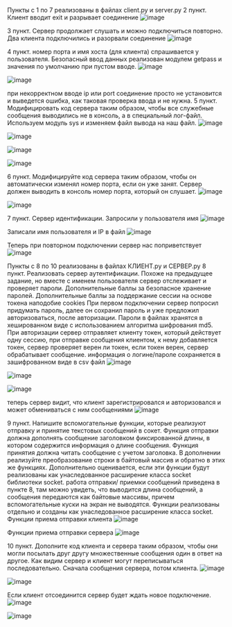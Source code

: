 Пункты с 1 по 7 реализованы в файлах client.py и server.py 2 пункт. Клиент вводит exit и разрывает соединение
 ![image](https://user-images.githubusercontent.com/70269164/140626756-fc2533ee-7236-422b-8d30-f413d1ab517f.png)

3 пункт. Сервер продолжает слушать и можно подключиться повторно. Два клиента подключились и разорвали соединение
 ![image](https://user-images.githubusercontent.com/70269164/140626758-bd1b2db0-d619-43d3-a0d5-dc28bc7e35d9.png)

4 пункт. номер порта и имя хоста (для клиента) спрашивается у пользователя. Безопасный ввод данных реализован модулем getpass и значения по умолчанию при пустом вводе.
 ![image](https://user-images.githubusercontent.com/70269164/140626762-7bb9d45a-6a41-4bda-aff4-c39de4cacd82.png)

![image](https://user-images.githubusercontent.com/70269164/140626763-1ef1abc8-634b-4172-a2ac-751e038c3fe4.png)
 
при некорректном вводе ip или port соединение просто не установится и выведется ошибка, как таковая проверка ввода и не нужна.
5 пункт. Модифицировать код сервера таким образом, чтобы все служебные сообщения выводились не в консоль, а в специальный лог-файл. Используем модуль sys и изменяем файл вывода на наш файл.
 ![image](https://user-images.githubusercontent.com/70269164/140626767-a2fd3cd7-be10-4012-afe4-5fd89ee7fb2c.png)

![image](https://user-images.githubusercontent.com/70269164/140626769-11f8b50a-2a4d-4d98-800e-2365a14490cc.png)
 
![image](https://user-images.githubusercontent.com/70269164/140626771-73751d92-d040-4440-96f6-babb80260470.png)
 
![image](https://user-images.githubusercontent.com/70269164/140626773-6e93976a-2c06-4396-9302-aaecf7cea887.png)
 
6 пункт. Модифицируйте код сервера таким образом, чтобы он автоматически изменял номер порта, если он уже занят. Сервер должен выводить в консоль номер порта, который он слушает.
 ![image](https://user-images.githubusercontent.com/70269164/140626774-205a922a-6424-45e6-a649-4aa0bb769116.png)

![image](https://user-images.githubusercontent.com/70269164/140626776-879aa9fd-d565-45c7-8d14-ff884d6d4be1.png)
 
7 пункт. Сервер идентификации. Запросили у пользователя имя
 ![image](https://user-images.githubusercontent.com/70269164/140626779-0ff88530-c097-4038-b981-464d095a9c80.png)

Записали имя пользователя и IP в файл
 ![image](https://user-images.githubusercontent.com/70269164/140626780-3ce3c463-3986-4158-9312-c59e8d8ccea4.png)

Теперь при повторном подключении сервер нас поприветствует
 ![image](https://user-images.githubusercontent.com/70269164/140626785-e60a4588-2c10-414c-999b-69c0303cfeeb.png)

Пункты с 8 по 10 реализованы в файлах КЛИЕНТ.py и СЕРВЕР.py
8 пункт. Реализовать сервер аутентификации. Похоже на предыдущее задание, но вместе с именем пользователя сервер отслеживает и проверяет пароли. Дополнительные баллы за безопасное хранение паролей. Дополнительные баллы за поддержание сессии на основе токена наподобие cookies При первом подключении сервер попросил придумать пароль, далее он сохранил пароль и уже предложил авторизоваться, после авторизации. Пароли в файлах хранятся в хешированном виде с иcпользованием алгоритма шифрования md5. При авторизации сервер отправляет клиенту токен, который действует одну сессию, при отправке сообщения клиентом, к нему добавляется токен, сервер проверяет верен ли токен, если токен верен, сервер обрабатывает сообщение. информация о логине/пароле сохраняется в зашифрованном виде в csv файл
 ![image](https://user-images.githubusercontent.com/70269164/140626793-873235e9-5c1b-413e-b0bb-2d3d2e5c67e1.png)

![image](https://user-images.githubusercontent.com/70269164/140626795-03d67d07-2cd1-44ac-a9b1-b295a0b310cd.png)
 
![image](https://user-images.githubusercontent.com/70269164/140626798-39a36deb-154f-4b64-b714-e3e4f43c6432.png)
 
теперь сервер видит, что клиент зарегистрировался и авторизовался и может обмениваться с ним сообщениями
 ![image](https://user-images.githubusercontent.com/70269164/140626801-f41026e3-0791-4377-9bd0-01fc7a236011.png)

9 пункт. Напишите вспомогательные функции, которые реализуют отправку и принятие текстовых сообщений в сокет. Функция отправки должна дополнять сообщение заголовком фиксированной длины, в котором содержится информация о длине сообщения. Функция принятия должна читать сообщение с учетом заголовка. В дополнении реализуйте преобразование строки в байтовый массив и обратно в этих же функциях. Дополнительно оценивается, если эти функции будут реализованы как унаследованное расширение класса socket библиотеки socket.
работа отправки/ приемки сообщений приведена в пункте 8, там можно увидеть, что выводится длина сообщений, а сообщения передаются как байтовые массивы, причем вспомогательные куски на экран не выводятся. Функции реализованы отдельно и созданы как унаследованное расширение класса socket. Функции приема отправки клиента
 ![image](https://user-images.githubusercontent.com/70269164/140626802-84fcbc96-285a-4992-889b-25810e71a735.png)

Функции приема отправки сервера
![image](https://user-images.githubusercontent.com/70269164/140626806-8d5e111d-842c-4353-abee-0c6fcc75d012.png)
 
10 пункт. Дополните код клиента и сервера таким образом, чтобы они могли посылать друг другу множественные сообщения один в ответ на другое. Как видим сервер и клиент могут переписываться последовательно. Сначала сообщения сервера, потом клиента.
 ![image](https://user-images.githubusercontent.com/70269164/140626809-3a639fd0-08fc-4dfa-bf64-0d441846fe7e.png)

![image](https://user-images.githubusercontent.com/70269164/140626811-33b0671a-514a-4d4d-90c2-580f166484e4.png)
 
Если клиент отсоединится сервер будет ждать новое подключение.
 ![image](https://user-images.githubusercontent.com/70269164/140626818-78b20b87-d36b-47f4-8d8d-97fc9fa71039.png)

![image](https://user-images.githubusercontent.com/70269164/140626820-445930f5-453f-4795-84d4-f1a3998d4f92.png)
 

